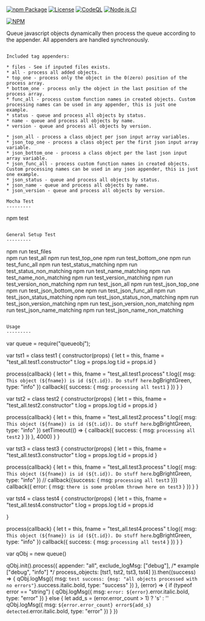 [![npm Package](https://img.shields.io/npm/v/queueobj.svg)](https://www.npmjs.org/package/queueobj)
[![License](https://img.shields.io/npm/l/queueobj.svg)](https://github.com/jman717/queueobj/blob/master/LICENSE)
[![CodeQL](https://github.com/jman717/QueueObj/actions/workflows/github-actions.yml/badge.svg)](https://github.com/jman717/QueueObj/blob/main/.github/workflows/github-actions.yml)
[![Node.js CI](https://github.com/jman717/QueueObj/actions/workflows/node.js.yml/badge.svg)](https://github.com/jman717/QueueObj/actions/workflows/node.js.yml)

[![NPM](https://nodei.co/npm/queueobj.png?downloads=true&downloadRank=true&stars=true)](https://nodei.co/npm/queueobj/)

Queue javascript objects dynamically then process the queue according to the appender. All appenders are handled synchronously.

```

Included tag appenders:

* files - See if inputed files exists.
* all - process all added objects.
* top_one - process only the object in the 0(zero) position of the process array.
* bottom_one - process only the object in the last position of the process array.
* func_all - process custom function names in created objects. Custom processing names can be used in any appender, this is just one example.
* status - queue and process all objects by status.
* name - queue and process all objects by name.
* version - queue and process all objects by version.

* json_all - process a class object per json input array variables.
* json_top_one - process a class object per the first json input array variable.
* json_bottom_one - process a class object per the last json input array variable.
* json_func_all - process custom function names in created objects. Custom processing names can be used in any json appender, this is just one example.
* json_status - queue and process all objects by status.
* json_name - queue and process all objects by name.
* json_version - queue and process all objects by version.

Mocha Test
---------
```
npm test
```

General Setup Test
---------
```
npm run test_files  
npm run test_all 
npm run test_top_one 
npm run test_bottom_one 
npm run test_func_all 
npm run test_status_matching 
npm run test_status_non_matching 
npm run test_name_matching 
npm run test_name_non_matching 
npm run test_version_matching 
npm run test_version_non_matching 
npm run test_json_all 
npm run test_json_top_one 
npm run test_json_bottom_one 
npm run test_json_func_all 
npm run test_json_status_matching 
npm run test_json_status_non_matching 
npm run test_json_version_matching 
npm run test_json_version_non_matching 
npm run test_json_name_matching 
npm run test_json_name_non_matching 

```

Usage
---------
```

var queue = require("queueobj");

var tst1 = class test1 {
  constructor(props) {
    let t = this, fname = "test_all.test1.constructor"
    t.log = props.log
    t.id = props.id
  }

  process(callback) {
    let t = this, fname = "test_all.test1.process"
    t.log({ msg: `This object (${fname}) is id (${t.id}). Do stuff here`.bgBrightGreen, type: "info" })
    callback({ success: { msg: `processing all test1` } })
  }
}

var tst2 = class test2 {
  constructor(props) {
    let t = this, fname = "test_all.test2.constructor"
    t.log = props.log
    t.id = props.id
  }

  process(callback) {
    let t = this, fname = "test_all.test2.process"
    t.log({ msg: `This object (${fname}) is id (${t.id}). Do stuff here`.bgBrightGreen, type: "info" })
    setTimeout(() => {
      callback({ success: { msg: `processing all test2` } })
    }, 4000)
  }
}

var tst3 = class test3 {
  constructor(props) {
    let t = this, fname = "test_all.test3.constructor"
    t.log = props.log
    t.id = props.id
  }

  process(callback) {
    let t = this, fname = "test_all.test3.process"
    t.log({ msg: `This object (${fname}) is id (${t.id}). Do stuff here`.bgBrightGreen, type: "info" })
    // callback({success: { msg: `processing all test3` }})
    callback({ error: { msg: `there is some problem thrown here on test3` } })
  }
}

var tst4 = class test4 {
  constructor(props) {
    let t = this, fname = "test_all.test4.constructor"
    t.log = props.log
    t.id = props.id

  }

  process(callback) {
    let t = this, fname = "test_all.test4.process"
    t.log({ msg: `This object (${fname}) is id (${t.id}). Do stuff here`.bgBrightGreen, type: "info" })
    callback({ success: { msg: `processing all test4` } })
  }
}

var qObj = new queue()

qObj.init().process({
  appender: "all",
  exclude_logMsg: ["debug"],   /* example ["debug", "info"] */
  process_objects: [tst1, tst2, tst3, tst4]
}).then((success) => {
  qObj.logMsg({ msg: `test success: {msg: "all objects processed with no errors"}`.success.italic.bold, type: "success" })
}, (error) => {
  if (typeof error == "string") {
    qObj.logMsg({ msg: `error: ${error}`.error.italic.bold, type: "error" })
  } else {
    let add_s = (error.error_count > 1) ? 's' : ''
    qObj.logMsg({ msg: `${error.error_count} error${add_s} detected`.error.italic.bold, type: "error" })
  }
})

```

